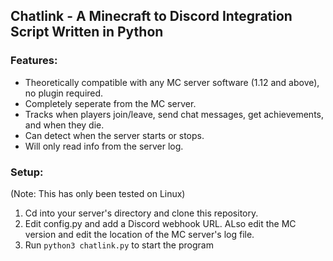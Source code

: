 ## Chatlink - A Minecraft to Discord Integration Script Written in Python

### Features:
 - Theoretically compatible with any MC server software (1.12 and above), no plugin required.
 - Completely seperate from the MC server.
 - Tracks when players join/leave, send chat messages, get achievements, and when they die.
 - Can detect when the server starts or stops.
 - Will only read info from the server log.

### Setup:
(Note: This has only been tested on Linux)
1. Cd into your server's directory and clone this repository.
2. Edit config.py and add a Discord webhook URL. ALso edit the MC version and edit the location of the MC server's log file.
4. Run `python3 chatlink.py` to start the program
